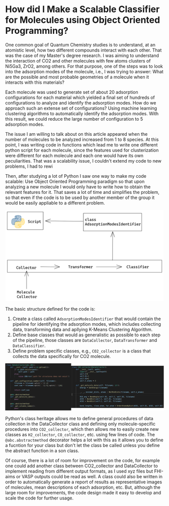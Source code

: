 # How did I Make a Scalable Classifier for Molecules using Object Oriented Programming?

One common goal of Quantum Chemistry studies is to understand, at an atomistic level, how two different compounds interact with each other. That was the case of my Master's degree research. I was aiming to understand the interaction of CO2 and other molecules with few atoms clusters of Ni5Ga3, ZrO2, among others. For that purpose, one of the steps was to look into the adsorption modes of the molecule, i.e., I was trying to answer: What are the possible and most probable geometries of a molecule when it interacts with this materials?

Each molecule was used to generate set of about 20 adsorption configurations for each material which yielded a final set of hundreds of configurations to analyze and identify the adsorption modes. How do we approach such an extense set of configurations? Using machine learning clustering algorithms to automatically identify the adsorption modes. With this result, we could reduce the large number of configuration to 5 adsorption modes.

The issue I am willing to talk about on this article appeared when the number of molecules to be analyzed increased from 1 to 8 species. At this point, I was writing code in functions which lead me to write one different python script for each molecule, since the features used for clusterization were different for each molecule and each one would have its own peculiarities. That was a scalability issue, I couldn't extend my code to new problems, I had to rewi

Then, after studying a lot of Python I saw one way to make my code scalable: Use Object Oriented Programming paradigm so that upon analyzing a new molecule I would only have to write how to obtain the relevant features for it. That saves a lot of time and simplifies the problem, so that even if the code is to be used by another member of the group it would be easily appliable to a different problem.

![screenshot](./img/scheme_clf.png)

The basic structure defined for the code is: 

1. Create a class called ```AdsorptionModesIdentifier``` that would contain the pipeline for identifying the adsorption modes, which includes collecting data, transforming data and apllying K-Means Clustering Algorithm.
2. Define base classes that would as generalistic as possible to each step of the pipeline, those classes are ```DataCollector```, ```DataTransformer``` and ```DataClassifier```.
3. Define problem specific classes, e.g., ```CO2_collector``` is a class that collects the data specifically for CO2 molecule.

![screenshot](./img/bitmap.png)

Python's class heritage allows me to define general procedures of data collection in the DataCollector class and defining only molecule-specific procedures into ```CO2_collector```, which then allows me to easily create new classes as ```H2_collector```, ```CO_collector```, etc. using few lines of code. The ```@abc.abstractmethod``` decorator helps a lot with this as it allows you to define a fucntion for your class but don't let the class be called unless you define the abstract function in a son class.

Of course, there is a lot of room for improvement on the code, for example one could add another class between CO2_collector and DataCollector to implement reading from different output formats, as I used xyz files but FHI-aims or VASP outputs could be read as well. A class could also be written in order to automatically generate a report of results as representative images of molecules, mean descriptions of each adsorption, etc. But, although the large room for improvements, the code design made it easy to develop and scale the code for further usage.